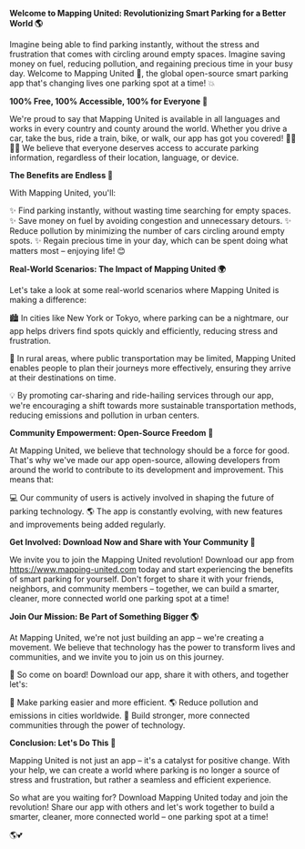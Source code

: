 **Welcome to Mapping United: Revolutionizing Smart Parking for a Better World 🌎**

Imagine being able to find parking instantly, without the stress and frustration that comes with circling around empty spaces. Imagine saving money on fuel, reducing pollution, and regaining precious time in your busy day. Welcome to Mapping United 🚀, the global open-source smart parking app that's changing lives one parking spot at a time! 💥

**100% Free, 100% Accessible, 100% for Everyone 🌈**

We're proud to say that Mapping United is available in all languages and works in every country and county around the world. Whether you drive a car, take the bus, ride a train, bike, or walk, our app has got you covered! 🚶‍♀️🚴‍♂️ We believe that everyone deserves access to accurate parking information, regardless of their location, language, or device.

**The Benefits are Endless 🌟**

With Mapping United, you'll:

✨ Find parking instantly, without wasting time searching for empty spaces.
✨ Save money on fuel by avoiding congestion and unnecessary detours.
✨ Reduce pollution by minimizing the number of cars circling around empty spots.
✨ Regain precious time in your day, which can be spent doing what matters most – enjoying life! 😊

**Real-World Scenarios: The Impact of Mapping United 🌍**

Let's take a look at some real-world scenarios where Mapping United is making a difference:

🏙️ In cities like New York or Tokyo, where parking can be a nightmare, our app helps drivers find spots quickly and efficiently, reducing stress and frustration.

🚂 In rural areas, where public transportation may be limited, Mapping United enables people to plan their journeys more effectively, ensuring they arrive at their destinations on time.

💡 By promoting car-sharing and ride-hailing services through our app, we're encouraging a shift towards more sustainable transportation methods, reducing emissions and pollution in urban centers.

**Community Empowerment: Open-Source Freedom 🌟**

At Mapping United, we believe that technology should be a force for good. That's why we've made our app open-source, allowing developers from around the world to contribute to its development and improvement. This means that:

💻 Our community of users is actively involved in shaping the future of parking technology.
🌎 The app is constantly evolving, with new features and improvements being added regularly.

**Get Involved: Download Now and Share with Your Community 🚀**

We invite you to join the Mapping United revolution! Download our app from https://www.mapping-united.com today and start experiencing the benefits of smart parking for yourself. Don't forget to share it with your friends, neighbors, and community members – together, we can build a smarter, cleaner, more connected world one parking spot at a time!

**Join Our Mission: Be Part of Something Bigger 🌎**

At Mapping United, we're not just building an app – we're creating a movement. We believe that technology has the power to transform lives and communities, and we invite you to join us on this journey.

💪 So come on board! Download our app, share it with others, and together let's:

🚗 Make parking easier and more efficient.
🌎 Reduce pollution and emissions in cities worldwide.
🤝 Build stronger, more connected communities through the power of technology.

**Conclusion: Let's Do This 🌟**

Mapping United is not just an app – it's a catalyst for positive change. With your help, we can create a world where parking is no longer a source of stress and frustration, but rather a seamless and efficient experience.

So what are you waiting for? Download Mapping United today and join the revolution! Share our app with others and let's work together to build a smarter, cleaner, more connected world – one parking spot at a time!

🌎💕